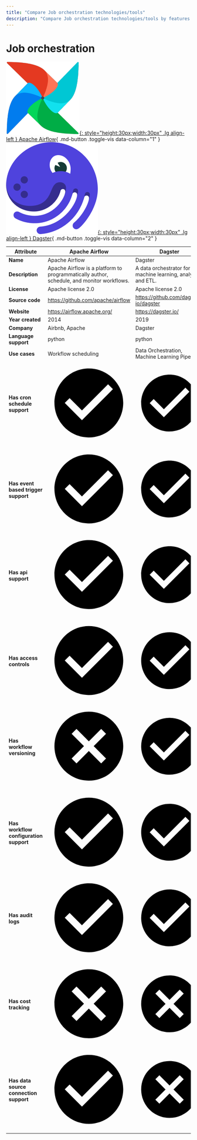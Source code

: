 ```yaml
---
title: "Compare Job orchestration technologies/tools"
description: "Compare Job orchestration technologies/tools by features. Includes Apache Airflow vs Dagster."
---
```

# Job orchestration

[![Apache Airflow logo](../../assets/logo/airflow.png){: style="height:30px;width:30px" .lg align-left } Apache Airflow](){ .md-button .toggle-vis data-column="1" }
[![Dagster logo](../../assets/logo/dagster.png){: style="height:30px;width:30px" .lg align-left } Dagster](){ .md-button .toggle-vis data-column="2" }


<table id="example" class="stripe hover row-border compact" style="width:100%">
    <thead>
        <tr>
            <th>Attribute</th>
            <th>Apache Airflow</th>
            <th>Dagster</th>
        </tr>
    </thead>
    <tbody>
        <tr>
            <td><b>Name</b></td>
            <td>Apache Airflow</td>
            <td>Dagster</td>
        </tr>
        <tr>
            <td><b>Description</b></td>
            <td>Apache Airflow is a platform to programmatically author, schedule, and monitor workflows.</td>
            <td>A data orchestrator for machine learning, analytics, and ETL.</td>
        </tr>
        <tr>
            <td><b>License</b></td>
            <td>Apache license 2.0</td>
            <td>Apache license 2.0</td>
        </tr>
        <tr>
            <td><b>Source code</b></td>
            <td><a href="https://github.com/apache/airflow">https://github.com/apache/airflow</a></td>
            <td><a href="https://github.com/dagster-io/dagster">https://github.com/dagster-io/dagster</a></td>
        </tr>
        <tr>
            <td><b>Website</b></td>
            <td><a href="https://airflow.apache.org/">https://airflow.apache.org/</a></td>
            <td><a href="https://dagster.io/">https://dagster.io/</a></td>
        </tr>
        <tr>
            <td><b>Year created</b></td>
            <td>2014</td>
            <td>2019</td>
        </tr>
        <tr>
            <td><b>Company</b></td>
            <td>Airbnb, Apache</td>
            <td>Dagster</td>
        </tr>
        <tr>
            <td><b>Language support</b></td>
            <td>python</td>
            <td>python</td>
        </tr>
        <tr>
            <td><b>Use cases</b></td>
            <td>Workflow scheduling</td>
            <td>Data Orchestration, Machine Learning Pipelines</td>
        </tr>
        <tr>
            <td><b>Has cron schedule support</b></td>
            <td><a href="https://airflow.apache.org/docs/apache-airflow/stable/core-concepts/dag-run.html#cron-presets">    <span class="twemoji green-tick"><svg xmlns="http://www.w3.org/2000/svg" viewBox="0 0 24 24"><path d="M12 2C6.5 2 2 6.5 2 12s4.5 10 10 10 10-4.5 10-10S17.5 2 12 2m-2 15-5-5 1.41-1.41L10 14.17l7.59-7.59L19 8l-9 9Z"></path></svg></span>
            <div href="https://airflow.apache.org/docs/apache-airflow/stable/core-concepts/dag-run.html#cron-presets" style="display: none">yes</div>
</a></td>
            <td><a href="https://docs.dagster.io/concepts/partitions-schedules-sensors/schedules" title="Dagster supports defining cron schedules for jobs.">    <span class="twemoji green-tick"><svg xmlns="http://www.w3.org/2000/svg" viewBox="0 0 24 24"><path d="M12 2C6.5 2 2 6.5 2 12s4.5 10 10 10 10-4.5 10-10S17.5 2 12 2m-2 15-5-5 1.41-1.41L10 14.17l7.59-7.59L19 8l-9 9Z"></path></svg></span>
            <div href="https://docs.dagster.io/concepts/partitions-schedules-sensors/schedules" style="display: none">yes</div>
</a></td>
        </tr>
        <tr>
            <td><b>Has event based trigger support</b></td>
            <td><a href="https://airflow.apache.org/docs/apache-airflow/stable/stable-rest-api-ref.html#operation/post_dag_run">    <span class="twemoji green-tick"><svg xmlns="http://www.w3.org/2000/svg" viewBox="0 0 24 24"><path d="M12 2C6.5 2 2 6.5 2 12s4.5 10 10 10 10-4.5 10-10S17.5 2 12 2m-2 15-5-5 1.41-1.41L10 14.17l7.59-7.59L19 8l-9 9Z"></path></svg></span>
            <div href="https://airflow.apache.org/docs/apache-airflow/stable/stable-rest-api-ref.html#operation/post_dag_run" style="display: none">yes</div>
</a></td>
            <td><a href="https://docs.dagster.io/concepts/sensors/intro" title="Dagster supports jobs being triggered from events.">    <span class="twemoji green-tick"><svg xmlns="http://www.w3.org/2000/svg" viewBox="0 0 24 24"><path d="M12 2C6.5 2 2 6.5 2 12s4.5 10 10 10 10-4.5 10-10S17.5 2 12 2m-2 15-5-5 1.41-1.41L10 14.17l7.59-7.59L19 8l-9 9Z"></path></svg></span>
            <div href="https://docs.dagster.io/concepts/sensors/intro" style="display: none">yes</div>
</a></td>
        </tr>
        <tr>
            <td><b>Has api support</b></td>
            <td><a href="https://airflow.apache.org/docs/apache-airflow/stable/stable-rest-api-ref.html#section/Overview">    <span class="twemoji green-tick"><svg xmlns="http://www.w3.org/2000/svg" viewBox="0 0 24 24"><path d="M12 2C6.5 2 2 6.5 2 12s4.5 10 10 10 10-4.5 10-10S17.5 2 12 2m-2 15-5-5 1.41-1.41L10 14.17l7.59-7.59L19 8l-9 9Z"></path></svg></span>
            <div href="https://airflow.apache.org/docs/apache-airflow/stable/stable-rest-api-ref.html#section/Overview" style="display: none">yes</div>
</a></td>
            <td><a href="https://docs.dagster.io/concepts/schedules-sensors/partitioned-schedules" title="Dagster defines an API from which you can retrieve information about the job orchestrator.">    <span class="twemoji green-tick"><svg xmlns="http://www.w3.org/2000/svg" viewBox="0 0 24 24"><path d="M12 2C6.5 2 2 6.5 2 12s4.5 10 10 10 10-4.5 10-10S17.5 2 12 2m-2 15-5-5 1.41-1.41L10 14.17l7.59-7.59L19 8l-9 9Z"></path></svg></span>
            <div href="https://docs.dagster.io/concepts/schedules-sensors/partitioned-schedules" style="display: none">yes</div>
</a></td>
        </tr>
        <tr>
            <td><b>Has access controls</b></td>
            <td><a href="https://airflow.apache.org/docs/apache-airflow/stable/security/access-control.html">    <span class="twemoji green-tick"><svg xmlns="http://www.w3.org/2000/svg" viewBox="0 0 24 24"><path d="M12 2C6.5 2 2 6.5 2 12s4.5 10 10 10 10-4.5 10-10S17.5 2 12 2m-2 15-5-5 1.41-1.41L10 14.17l7.59-7.59L19 8l-9 9Z"></path></svg></span>
            <div href="https://airflow.apache.org/docs/apache-airflow/stable/security/access-control.html" style="display: none">yes</div>
</a></td>
            <td><a href="https://docs.dagster.io/concepts/partitions-schedules-sensors/schedules#permissions" title="Ability to define access controls for users of the job orchestrator in Dagster.">    <span class="twemoji green-tick"><svg xmlns="http://www.w3.org/2000/svg" viewBox="0 0 24 24"><path d="M12 2C6.5 2 2 6.5 2 12s4.5 10 10 10 10-4.5 10-10S17.5 2 12 2m-2 15-5-5 1.41-1.41L10 14.17l7.59-7.59L19 8l-9 9Z"></path></svg></span>
            <div href="https://docs.dagster.io/concepts/partitions-schedules-sensors/schedules#permissions" style="display: none">yes</div>
</a></td>
        </tr>
        <tr>
            <td><b>Has workflow versioning</b></td>
            <td>    <span class="twemoji red-cross"><svg xmlns="http://www.w3.org/2000/svg" viewBox="0 0 24 24"><path d="M12 2c5.53 0 10 4.47 10 10s-4.47 10-10 10S2 17.53 2 12 6.47 2 12 2m3.59 5L12 10.59 8.41 7 7 8.41 10.59 12 7 15.59 8.41 17 12 13.41 15.59 17 17 15.59 13.41 12 17 8.41 15.59 7Z"></path></svg></span>
            <div style="display: none">no</div>
</td>
            <td><a href="https://docs.dagster.io/overview/versioning" title="Dagster allows the definition of different versions of the same workflow.">    <span class="twemoji green-tick"><svg xmlns="http://www.w3.org/2000/svg" viewBox="0 0 24 24"><path d="M12 2C6.5 2 2 6.5 2 12s4.5 10 10 10 10-4.5 10-10S17.5 2 12 2m-2 15-5-5 1.41-1.41L10 14.17l7.59-7.59L19 8l-9 9Z"></path></svg></span>
            <div href="https://docs.dagster.io/overview/versioning" style="display: none">yes</div>
</a></td>
        </tr>
        <tr>
            <td><b>Has workflow configuration support</b></td>
            <td><a href="https://airflow.apache.org/docs/apache-airflow/stable/core-concepts/params.html">    <span class="twemoji green-tick"><svg xmlns="http://www.w3.org/2000/svg" viewBox="0 0 24 24"><path d="M12 2C6.5 2 2 6.5 2 12s4.5 10 10 10 10-4.5 10-10S17.5 2 12 2m-2 15-5-5 1.41-1.41L10 14.17l7.59-7.59L19 8l-9 9Z"></path></svg></span>
            <div href="https://airflow.apache.org/docs/apache-airflow/stable/core-concepts/params.html" style="display: none">yes</div>
</a></td>
            <td><a href="https://docs.dagster.io/concepts/solids/solid-config#configuration-schema" title="Dagster supports defining configuration to inject into workflows to alter their behavior.">    <span class="twemoji green-tick"><svg xmlns="http://www.w3.org/2000/svg" viewBox="0 0 24 24"><path d="M12 2C6.5 2 2 6.5 2 12s4.5 10 10 10 10-4.5 10-10S17.5 2 12 2m-2 15-5-5 1.41-1.41L10 14.17l7.59-7.59L19 8l-9 9Z"></path></svg></span>
            <div href="https://docs.dagster.io/concepts/solids/solid-config#configuration-schema" style="display: none">yes</div>
</a></td>
        </tr>
        <tr>
            <td><b>Has audit logs</b></td>
            <td><a href="https://airflow.apache.org/docs/apache-airflow/stable/security/audit_logs.html">    <span class="twemoji green-tick"><svg xmlns="http://www.w3.org/2000/svg" viewBox="0 0 24 24"><path d="M12 2C6.5 2 2 6.5 2 12s4.5 10 10 10 10-4.5 10-10S17.5 2 12 2m-2 15-5-5 1.41-1.41L10 14.17l7.59-7.59L19 8l-9 9Z"></path></svg></span>
            <div href="https://airflow.apache.org/docs/apache-airflow/stable/security/audit_logs.html" style="display: none">yes</div>
</a></td>
            <td><a href="https://docs.dagster.io/concepts/logs" title="Maintains an audit trail of actions taken by the system or users in Dagster.">    <span class="twemoji green-tick"><svg xmlns="http://www.w3.org/2000/svg" viewBox="0 0 24 24"><path d="M12 2C6.5 2 2 6.5 2 12s4.5 10 10 10 10-4.5 10-10S17.5 2 12 2m-2 15-5-5 1.41-1.41L10 14.17l7.59-7.59L19 8l-9 9Z"></path></svg></span>
            <div href="https://docs.dagster.io/concepts/logs" style="display: none">yes</div>
</a></td>
        </tr>
        <tr>
            <td><b>Has cost tracking</b></td>
            <td>    <span class="twemoji red-cross"><svg xmlns="http://www.w3.org/2000/svg" viewBox="0 0 24 24"><path d="M12 2c5.53 0 10 4.47 10 10s-4.47 10-10 10S2 17.53 2 12 6.47 2 12 2m3.59 5L12 10.59 8.41 7 7 8.41 10.59 12 7 15.59 8.41 17 12 13.41 15.59 17 17 15.59 13.41 12 17 8.41 15.59 7Z"></path></svg></span>
            <div style="display: none">no</div>
</td>
            <td><a href="https://docs.dagster.io/overview/costs" title="Dagster does not provide native features for tracking costs of workflows.">    <span class="twemoji red-cross"><svg xmlns="http://www.w3.org/2000/svg" viewBox="0 0 24 24"><path d="M12 2c5.53 0 10 4.47 10 10s-4.47 10-10 10S2 17.53 2 12 6.47 2 12 2m3.59 5L12 10.59 8.41 7 7 8.41 10.59 12 7 15.59 8.41 17 12 13.41 15.59 17 17 15.59 13.41 12 17 8.41 15.59 7Z"></path></svg></span>
            <div href="https://docs.dagster.io/overview/costs" style="display: none">no</div>
</a></td>
        </tr>
        <tr>
            <td><b>Has data source connection support</b></td>
            <td><a href="https://airflow.apache.org/docs/apache-airflow/stable/howto/connection.html">    <span class="twemoji green-tick"><svg xmlns="http://www.w3.org/2000/svg" viewBox="0 0 24 24"><path d="M12 2C6.5 2 2 6.5 2 12s4.5 10 10 10 10-4.5 10-10S17.5 2 12 2m-2 15-5-5 1.41-1.41L10 14.17l7.59-7.59L19 8l-9 9Z"></path></svg></span>
            <div href="https://airflow.apache.org/docs/apache-airflow/stable/howto/connection.html" style="display: none">yes</div>
</a></td>
            <td><a href="https://docs.dagster.io/overview/data-sources" title="Dagster does not provide native features for defining and managing connections to data sources.">    <span class="twemoji red-cross"><svg xmlns="http://www.w3.org/2000/svg" viewBox="0 0 24 24"><path d="M12 2c5.53 0 10 4.47 10 10s-4.47 10-10 10S2 17.53 2 12 6.47 2 12 2m3.59 5L12 10.59 8.41 7 7 8.41 10.59 12 7 15.59 8.41 17 12 13.41 15.59 17 17 15.59 13.41 12 17 8.41 15.59 7Z"></path></svg></span>
            <div href="https://docs.dagster.io/overview/data-sources" style="display: none">no</div>
</a></td>
        </tr>
    </tbody>
</table>
